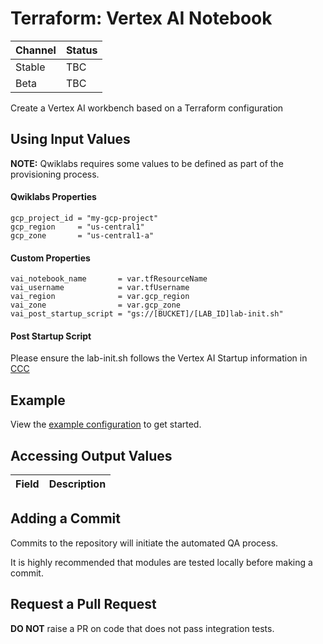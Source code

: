 # Terraform: Vertex AI Notebook 

| Channel | Status |
|---------|--------|
| Stable  | TBC    | 
| Beta    | TBC    | 

Create a Vertex AI workbench based on a Terraform configuration

## Using Input Values 

__NOTE:__ Qwiklabs requires some values to be defined as part of the provisioning process. 

#### Qwiklabs Properties
```
gcp_project_id = "my-gcp-project"
gcp_region     = "us-central1"
gcp_zone       = "us-central1-a"
```

#### Custom Properties

```
vai_notebook_name       = var.tfResourceName
vai_username            = var.tfUsername
vai_region              = var.gcp_region
vai_zone                = var.gcp_zone
vai_post_startup_script = "gs://[BUCKET]/[LAB_ID]lab-init.sh"
```

#### Post Startup Script

Please ensure the lab-init.sh follows the Vertex AI Startup information in [CCC](https://docs.google.com/document/d/13TRRcCcN3_mT8mF5eHJv-OQkmFduqZcFDUbSrBMSQFY/edit#heading=h.9fdmj1dda21y)

## Example

View the [example configuration](https://github.com/CloudVLab/terraform-lab-foundation/tree/main/basics/vai_notebook/example) to get started.

## Accessing Output Values 

| Field | Description |
|-------|-------------|

## Adding a Commit 

Commits to the repository will initiate the automated QA process.

It is highly recommended that modules are tested locally before making a commit.

## Request a Pull Request

__DO NOT__ raise a PR on code that does not pass integration tests.
